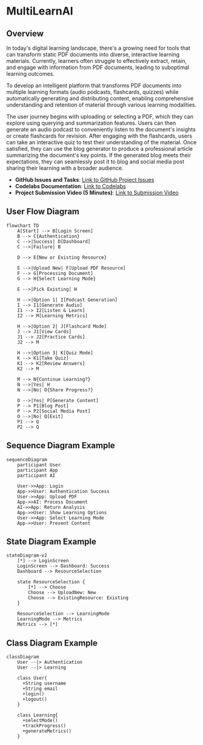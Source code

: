# MultiLearnAI

## Overview
In today's digital learning landscape, there's a growing need for tools that can transform static PDF documents into diverse, interactive learning materials. Currently, learners often struggle to effectively extract, retain, and engage with information from PDF documents, leading to suboptimal learning outcomes.

To develop an intelligent platform that transforms PDF documents into multiple learning formats (audio podcasts, flashcards, quizzes) while automatically generating and distributing content, enabling comprehensive understanding and retention of material through various learning modalities.

The user journey begins with uploading or selecting a PDF, which they can explore using querying and summarization features. Users can then generate an audio podcast to conveniently listen to the document's insights or create flashcards for revision. After engaging with the flashcards, users can take an interactive quiz to test their understanding of the material. Once satisfied, they can use the blog generator to produce a professional article summarizing the document's key points. If the generated blog meets their expectations, they can seamlessly post it to blog and social media post sharing their learning with a broader audience.

- **GitHub Issues and Tasks**: [Link to GitHub Project Issues](https://github.com/orgs/DAMG7245-Big-Data-Sys-SEC-02-Fall24/projects/7/views/1)
- **Codelabs Documentation**: [Link to Codelabs](https://codelabs-preview.appspot.com/?file_id=1kMzJ_qRJrDknPFatF1raPvsoJUatl_-tfJuICo7p4EM#0)
- **Project Submission Video (5 Minutes)**: [Link to Submission Video](https://drive.google.com/drive/u/0/folders/1wgYeUY-HsDuWcqGq1hSNVRQ3gvQBMLZC)


## User Flow Diagram

```mermaid
flowchart TD
    A[Start] --> B[Login Screen]
    B --> C{Authentication}
    C -->|Success| D[Dashboard]
    C -->|Failure| B
    
    D --> E{New or Existing Resource}
    
    E -->|Upload New| F[Upload PDF Resource]
    F --> G[Processing Document]
    G --> H{Select Learning Mode}
    
    E -->|Pick Existing| H
    
    H -->|Option 1| I[Podcast Generation]
    I --> I1[Generate Audio]
    I1 --> I2[Listen & Learn]
    I2 --> M[Learning Metrics]
    
    H -->|Option 2| J[Flashcard Mode]
    J --> J1[View Cards]
    J1 --> J2[Practice Cards]
    J2 --> M
    
    H -->|Option 3| K[Quiz Mode]
    K --> K1[Take Quiz]
    K1 --> K2[Review Answers]
    K2 --> M
    
    M --> N{Continue Learning?}
    N -->|Yes| H
    N -->|No| O{Share Progress?}
    
    O -->|Yes| P[Generate Content]
    P --> P1[Blog Post]
    P --> P2[Social Media Post]
    O -->|No| Q[Exit]
    P1 --> Q
    P2 --> Q
```

## Sequence Diagram Example

```mermaid
sequenceDiagram
    participant User
    participant App
    participant AI
    
    User->>App: Login
    App->>User: Authentication Success
    User->>App: Upload PDF
    App->>AI: Process Document
    AI->>App: Return Analysis
    App->>User: Show Learning Options
    User->>App: Select Learning Mode
    App->>User: Present Content
```

## State Diagram Example

```mermaid
stateDiagram-v2
    [*] --> LoginScreen
    LoginScreen --> Dashboard: Success
    Dashboard --> ResourceSelection
    
    state ResourceSelection {
        [*] --> Choose
        Choose --> UploadNew: New
        Choose --> ExistingResource: Existing
    }
    
    ResourceSelection --> LearningMode
    LearningMode --> Metrics
    Metrics --> [*]
```

## Class Diagram Example

```mermaid
classDiagram
    User --|> Authentication
    User --|> Learning
    
    class User{
      +String username
      +String email
      +login()
      +logout()
    }
    
    class Learning{
      +selectMode()
      +trackProgress()
      +generateMetrics()
    }
```
